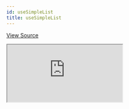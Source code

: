 ```yaml
---
id: useSimpleList
title: useSimpleList
---
```


[View Source](https://github.com/pankod/refine/tree/master/examples/list/useSimpleList)

<iframe src="https://codesandbox.io/embed/refine-use-simple-list-example-3098n?autoresize=1&fontsize=14&theme=dark&view=preview"
    style={{width: "100%", height:"80vh", border: "0px", borderRadius: "8px", overflow:"hidden"}}
    title="refine-use-simple-list-example"
    allow="accelerometer; ambient-light-sensor; camera; encrypted-media; geolocation; gyroscope; hid; microphone; midi; payment; usb; vr; xr-spatial-tracking"
    sandbox="allow-forms allow-modals allow-popups allow-presentation allow-same-origin allow-scripts"
></iframe>